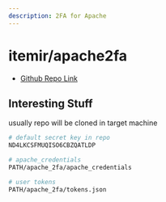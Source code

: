 ```yaml
---
description: 2FA for Apache
---
```


# itemir/apache2fa

* [Github Repo Link](https://github.com/itemir/apache\_2fa)

## Interesting Stuff

usually repo will be cloned in target machine

```bash
# default secret key in repo
ND4LKCSFMUQISO6CBZQATLDP

# apache_credentials
PATH/apache_2fa/apache_credentials

# user tokens
PATH/apache_2fa/tokens.json
```
